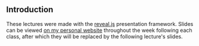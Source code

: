 ## Introduction

These lectures were made with the [reveal.js](https://github.com/hakimel/reveal.js/) presentation framework. Slides can be viewed [on my personal website](http://losingtime.ca/presentations/VISM2004/) throughout the week following each class, after which they will be replaced by the following lecture's slides. 
<!---
your comment goes here
and here
-->
